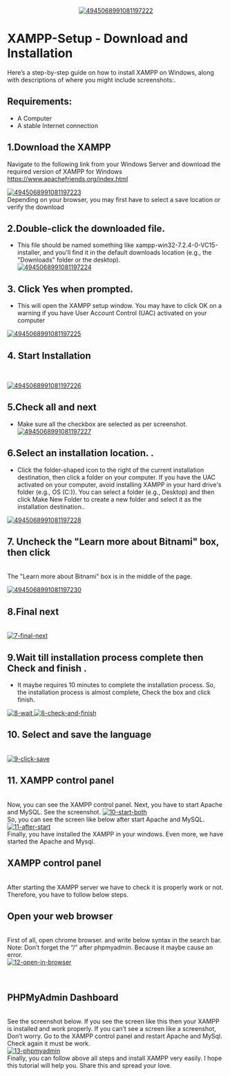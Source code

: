 <p align="center">
<a href="https://imgbb.com/"><img src="https://i.ibb.co/THjcgH6/4945068991081197222.jpg" alt="4945068991081197222" border="0"></a>
</p>

<h1>XAMPP-Setup - Download and Installation</h1>
Here’s a step-by-step guide on how to install XAMPP on Windows, along with descriptions of where you might include screenshots:.<br />


<h2>Requirements:</h2>

- A Computer
- A stable Internet connection

<h2>1.Download the XAMPP</h2>

Navigate to the following link from your Windows Server and download the required version of XAMPP for Windows https://www.apachefriends.org/index.html

[<a href="https://ibb.co/b2tcM4L"><img src="https://i.ibb.co/k9ZNsL0/4945068991081197223.jpg" alt="4945068991081197223" border="0"></a>](https://ibb.co/b2tcM4L)<br>
Depending on your browser, you may first have to select a save location or verify the download


<h2>2.Double-click the downloaded file. </h2>

- This file should be named something like xampp-win32-7.2.4-0-VC15-installer, and you'll find it in the default downloads location (e.g., the "Downloads" folder or the desktop).</b><br>
<a href="https://ibb.co/ZLVS83k"><img src="https://i.ibb.co/kHxJ8pW/4945068991081197224.jpg" alt="4945068991081197224" border="0"></a>
  

<h2>3. Click Yes when prompted.</h2>

- This will open the XAMPP setup window.
You may have to click OK on a warning if you have User Account Control (UAC) activated on your computer<br>

<a href="https://ibb.co/H499N7R"><img src="https://i.ibb.co/sRXX5jc/4945068991081197225.jpg" alt="4945068991081197225" border="0"></a>

<h2>4. Start Installation</h2><br>

<a href="https://ibb.co/XVM8Tv2"><img src="https://i.ibb.co/YbwZGqR/4945068991081197226.jpg" alt="4945068991081197226" border="0"></a>


<h2>5.Check all and next </h2>

- Make sure all the checkbox are selected as per screenshot.</b><br>
<a href="https://imgbb.com/"><img src="https://i.ibb.co/kMpBKND/4945068991081197227.jpg" alt="4945068991081197227" border="0"></a>
  

<h2>6.Select an installation location. .</h2>

- Click the folder-shaped icon to the right of the current installation destination, then click a folder on your computer.
If you have the UAC activated on your computer, avoid installing XAMPP in your hard drive's folder (e.g., OS (C:)).
You can select a folder (e.g., Desktop) and then click Make New Folder to create a new folder and select it as the installation destination..<br>

<a href="https://imgbb.com/"><img src="https://i.ibb.co/wYD0rwP/4945068991081197228.jpg" alt="4945068991081197228" border="0"></a>


<h2>7. Uncheck the "Learn more about Bitnami" box, then click</h2><br>
The "Learn more about Bitnami" box is in the middle of the page.<br>

<a href="https://imgbb.com/"><img src="https://i.ibb.co/8Bvh1v9/4945068991081197230.jpg" alt="4945068991081197230" border="0"></a>

<h2>8.Final next </h2>
</b><br>
<a href="https://ibb.co/2K8Rkjf"><img src="https://i.ibb.co/5cYCR5f/7-final-next.jpg" alt="7-final-next" border="0"></a>
  

<h2>9.Wait till installation process complete then Check and finish .</h2>

- It maybe requires 10 minutes to complete the installation process. So, the installation process is almost complete, Check the box and click finish.<br>

<a href="https://ibb.co/Gp50f7n"><img src="https://i.ibb.co/kBSxVK5/8-wait.jpg" alt="8-wait" border="0">
<a href="https://imgbb.com/"><img src="https://i.ibb.co/N7H7JPR/8-check-and-finish.png" alt="8-check-and-finish" border="0"></a>


<h2>10. Select and save the language</h2><br>
<a href="https://imgbb.com/"><img src="https://i.ibb.co/GQxFNNc/9-click-save.png" alt="9-click-save" border="0"></a>

<h2>11. XAMPP control panel</h2><br>
Now, you can see the XAMPP control panel. Next, you have to start Apache and MySQL. See the screenshot.
<a href="https://ibb.co/mHYV1qY"><img src="https://i.ibb.co/CnX3N7X/10-start-both.png" alt="10-start-both" border="0"></a><br>
So, you can see the screen like below after start Apache and MySQL.<br>
<a href="https://ibb.co/p3gL5Bs"><img src="https://i.ibb.co/D7NRTH6/11-after-start.png" alt="11-after-start" border="0"></a><br>
Finally, you have installed the XAMPP in your windows. Even more, we have started the Apache and Mysql.




<p>
</p>
<p>
  <h2>XAMPP control panel</h2><br>
After starting the XAMPP server we have to check it is properly work or not. Therefore, you have to follow below steps.
  <h2>Open your web browser</h2><br>
  First of all, open chrome browser. and write below syntax in the search bar.<br>
  Note: Don’t forget the “/” after phpmyadmin. Because it maybe cause an error.<br>
 <a href="https://imgbb.com/"><img src="https://i.ibb.co/Gp2cxC8/12-open-in-browser.png" alt="12-open-in-browser" border="0"></a>
</p>
<br />
<h2>PHPMyAdmin Dashboard</h2><br>
See the screenshot below. If you see the screen like this then your XAMPP is installed and work properly. If you can’t see a screen like a screenshot, Don’t worry. Go to the XAMPP control panel and restart Apache and MySql. Check again it must be work.<br>
<a href="https://ibb.co/mSrK1Th"><img src="https://i.ibb.co/cxK9M32/13-phpmyadmin.webp" alt="13-phpmyadmin" border="0"></a><br>
Finally, you can follow above all steps and install XAMPP very easily. I hope this tutorial will help you. Share this and spread your love.
